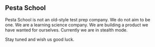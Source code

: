 ## Pesta School

Pesta School is not an old-style test prep company. We do not aim to be one. We are a learning science company. We are building a product we have wanted for ourselves. Currently we are in stealth mode. 

Stay tuned and wish us good luck.


